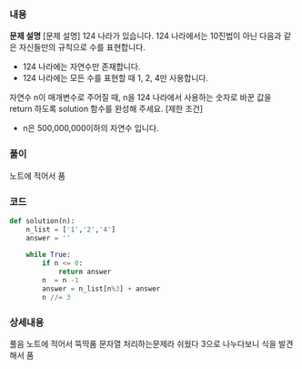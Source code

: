 
### 내용
**문제 설명**
[문제 설명]
124 나라가 있습니다. 124 나라에서는 10진법이 아닌 다음과 같은 자신들만의 규칙으로 수를 표현합니다.
* 124 나라에는 자연수만 존재합니다.
* 124 나라에는 모든 수를 표현할 때 1, 2, 4만 사용합니다.

자연수 n이 매개변수로 주어질 때, n을 124 나라에서 사용하는 숫자로 바꾼 값을 return 하도록 solution 함수를 완성해 주세요.
[제한 조건]
* n은 500,000,000이하의 자연수 입니다.

### 풀이
노트에 적어서 품

### 코드
```python
def solution(n):
    n_list = ['1','2','4']
    answer = ''
    
    while True:
        if n <= 0:
            return answer
        n  = n -1
        answer = n_list[n%3] + answer
        n //= 3
```
    

### 상세내용
풀음 노트에 적어서 뚝딱품 문자열 처리하는문제라 쉬웠다
3으로 나누다보니 식을 발견해서 품
